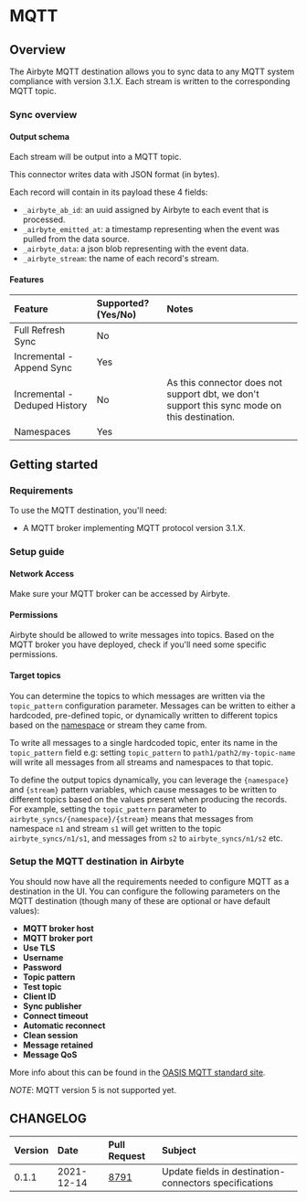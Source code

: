 # MQTT

## Overview

The Airbyte MQTT destination allows you to sync data to any MQTT system compliance with version 3.1.X. Each stream is written to the corresponding MQTT topic.

### Sync overview

#### Output schema

Each stream will be output into a MQTT topic.

This connector writes data with JSON format (in bytes).

Each record will contain in its payload these 4 fields:

* `_airbyte_ab_id`: an uuid assigned by Airbyte to each event that is processed.
* `_airbyte_emitted_at`:  a timestamp representing when the event was pulled from the data source.
* `_airbyte_data`: a json blob representing with the event data.
* `_airbyte_stream`: the name of each record's stream.

#### Features

| Feature | Supported?\(Yes/No\) | Notes |
| :--- | :--- | :--- |
| Full Refresh Sync | No |  |
| Incremental - Append Sync | Yes |  |
| Incremental - Deduped History | No | As this connector does not support dbt, we don't support this sync mode on this destination. |
| Namespaces | Yes |  |

## Getting started

### Requirements

To use the MQTT destination, you'll need:

* A MQTT broker implementing MQTT protocol version 3.1.X.

### Setup guide

#### Network Access

Make sure your MQTT broker can be accessed by Airbyte.

#### **Permissions**

Airbyte should be allowed to write messages into topics. Based on the MQTT broker you have deployed, check if you'll need some specific permissions.

#### Target topics

You can determine the topics to which messages are written via the `topic_pattern` configuration parameter. Messages can be written to either a hardcoded, pre-defined topic, or dynamically written to different topics based on the [namespace](https://docs.airbyte.io/understanding-airbyte/namespaces) or stream they came from.

To write all messages to a single hardcoded topic, enter its name in the `topic_pattern` field e.g: setting `topic_pattern` to `path1/path2/my-topic-name` will write all messages from all streams and namespaces to that topic.

To define the output topics dynamically, you can leverage the `{namespace}` and `{stream}` pattern variables, which cause messages to be written to different topics based on the values present when producing the records. For example, setting the `topic_pattern` parameter to `airbyte_syncs/{namespace}/{stream}` means that messages from namespace `n1` and stream `s1` will get written to the topic `airbyte_syncs/n1/s1`, and messages from `s2` to `airbyte_syncs/n1/s2` etc.

### Setup the MQTT destination in Airbyte

You should now have all the requirements needed to configure MQTT as a destination in the UI. You can configure the following parameters on the MQTT destination \(though many of these are optional or have default values\):

* **MQTT broker host**
* **MQTT broker port**
* **Use TLS**
* **Username**
* **Password**
* **Topic pattern**
* **Test topic**
* **Client ID**
* **Sync publisher**
* **Connect timeout**
* **Automatic reconnect**
* **Clean session**
* **Message retained**
* **Message QoS**

More info about this can be found in the [OASIS MQTT standard site](http://docs.oasis-open.org/mqtt/mqtt/v3.1.1/mqtt-v3.1.1.html).

_NOTE_: MQTT version 5 is not supported yet.

## CHANGELOG

| Version | Date | Pull Request | Subject |
|:--------| :--- | :--- | :--- |
| 0.1.1 | 2021-12-14 | [8791](https://github.com/airbytehq/airbyte/pull/8791) | Update fields in destination-connectors specifications  |